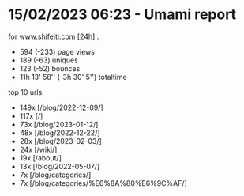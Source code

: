 # 15/02/2023 06:23 - Umami report
for www.shifeiti.com [24h] :

 - 594 (-233) page views
 - 189 (-63) uniques
 - 123 (-52) bounces
 - 11h 13' 58'' (-3h 30' 5'') totaltime


top 10 urls:
 - 149x [/blog/2022-12-09/]
 - 117x [/]
 - 73x [/blog/2023-01-12/]
 - 48x [/blog/2022-12-22/]
 - 28x [/blog/2023-02-03/]
 - 24x [/wiki/]
 - 19x [/about/]
 - 13x [/blog/2022-05-07/]
 - 7x [/blog/categories/]
 - 7x [/blog/categories/%E6%8A%80%E6%9C%AF/]


